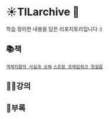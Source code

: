 # ☀️TILarchive 🌃

학습 정리한 내용을 담은 리포지토리입니다 :)



## 📚책
[`객체지향의 사실과 오해`](https://github.com/Limdae94/TILarchive/tree/main/books/TheEssenceOfObjectOrientation)
[`스프링 프레임워크 첫걸음`]()


## 👨‍🏫강의




## 🐝부록